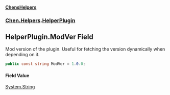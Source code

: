 #### [ChensHelpers](./index 'index')
### [Chen.Helpers](./Chen-Helpers 'Chen.Helpers').[HelperPlugin](./Chen-Helpers-HelperPlugin 'Chen.Helpers.HelperPlugin')
## HelperPlugin.ModVer Field
Mod version of the plugin. Useful for fetching the version dynamically when depending on it.  
```csharp
public const string ModVer = 1.0.0;
```
#### Field Value
[System.String](https://docs.microsoft.com/en-us/dotnet/api/System.String 'System.String')  
